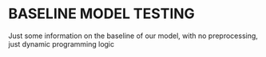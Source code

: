 # BASELINE MODEL TESTING

Just some information on the baseline of our model, with no preprocessing, just dynamic programming logic
